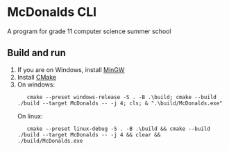 # McDonalds CLI
A program for grade 11 computer science summer school

## Build and run
1. If you are on Windows, install [MinGW](MinGW.md)
2. Install [CMake](https://cmake.org/install/)
3. On windows:
   ```shell
      cmake --preset windows-release -S . -B .\build; cmake --build ./build --target McDonalds -- -j 4; cls; & ".\build/McDonalds.exe"
   ```
   On linux:
   ```shell
      cmake --preset linux-debug -S . -B .\build && cmake --build ./build --target McDonalds -- -j 4 && clear && ./build/McDonalds.exe
   ```